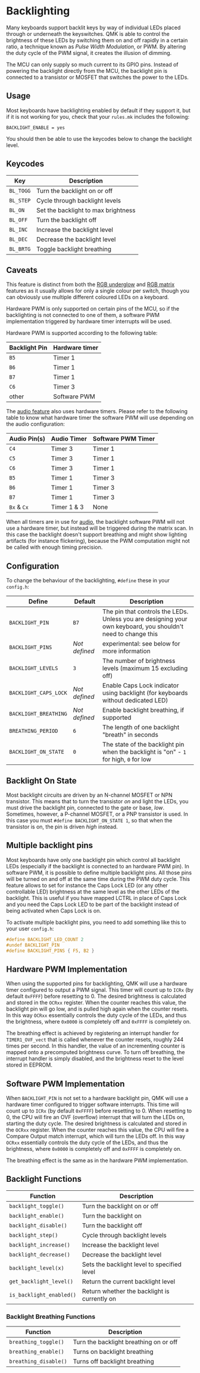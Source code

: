# Backlighting

Many keyboards support backlit keys by way of individual LEDs placed through or underneath the keyswitches. QMK is able to control the brightness of these LEDs by switching them on and off rapidly in a certain ratio, a technique known as *Pulse Width Modulation*, or PWM. By altering the duty cycle of the PWM signal, it creates the illusion of dimming.

The MCU can only supply so much current to its GPIO pins. Instead of powering the backlight directly from the MCU, the backlight pin is connected to a transistor or MOSFET that switches the power to the LEDs.

## Usage

Most keyboards have backlighting enabled by default if they support it, but if it is not working for you, check that your `rules.mk` includes the following:

```make
BACKLIGHT_ENABLE = yes
```

You should then be able to use the keycodes below to change the backlight level.

## Keycodes

|Key      |Description                               |
|---------|------------------------------------------|
|`BL_TOGG`|Turn the backlight on or off              |
|`BL_STEP`|Cycle through backlight levels            |
|`BL_ON`  |Set the backlight to max brightness       |
|`BL_OFF` |Turn the backlight off                    |
|`BL_INC` |Increase the backlight level              |
|`BL_DEC` |Decrease the backlight level              |
|`BL_BRTG`|Toggle backlight breathing                |

## Caveats

This feature is distinct from both the [RGB underglow](feature_rgblight.md) and [RGB matrix](feature_rgb_matrix.md) features as it usually allows for only a single colour per switch, though you can obviously use multiple different coloured LEDs on a keyboard.

Hardware PWM is only supported on certain pins of the MCU, so if the backlighting is not connected to one of them, a software PWM implementation triggered by hardware timer interrupts will be used.

Hardware PWM is supported according to the following table:

| Backlight Pin | Hardware timer |
|---------------|----------------|
|`B5`           | Timer 1        |
|`B6`           | Timer 1        |
|`B7`           | Timer 1        |
|`C6`           | Timer 3        |
| other         | Software PWM   |

The [audio feature](feature_audio.md) also uses hardware timers. Please refer to the following table to know what hardware timer the software PWM will use depending on the audio configuration:

| Audio Pin(s) | Audio Timer | Software PWM Timer |
|--------------|-------------|--------------------|
| `C4`         | Timer 3     | Timer 1            |
| `C5`         | Timer 3     | Timer 1            |
| `C6`         | Timer 3     | Timer 1            |
| `B5`         | Timer 1     | Timer 3            |
| `B6`         | Timer 1     | Timer 3            |
| `B7`         | Timer 1     | Timer 3            |
| `Bx` & `Cx`  | Timer 1 & 3 | None               |

When all timers are in use for [audio](feature_audio.md), the backlight software PWM will not use a hardware timer, but instead will be triggered during the matrix scan. In this case the backlight doesn't support breathing and might show lighting artifacts (for instance flickering), because the PWM computation might not be called with enough timing precision.

## Configuration

To change the behaviour of the backlighting, `#define` these in your `config.h`:

|Define               |Default      |Description                                                                                                  |
|---------------------|-------------|-------------------------------------------------------------------------------------------------------------|
|`BACKLIGHT_PIN`      |`B7`         |The pin that controls the LEDs. Unless you are designing your own keyboard, you shouldn't need to change this|
|`BACKLIGHT_PINS`     |*Not defined*|experimental: see below for more information                                                                 |
|`BACKLIGHT_LEVELS`   |`3`          |The number of brightness levels (maximum 15 excluding off)                                                   |
|`BACKLIGHT_CAPS_LOCK`|*Not defined*|Enable Caps Lock indicator using backlight (for keyboards without dedicated LED)                             |
|`BACKLIGHT_BREATHING`|*Not defined*|Enable backlight breathing, if supported                                                                     |
|`BREATHING_PERIOD`   |`6`          |The length of one backlight "breath" in seconds                                                              |
|`BACKLIGHT_ON_STATE` |`0`          |The state of the backlight pin when the backlight is "on" - `1` for high, `0` for low                        |

## Backlight On State

Most backlight circuits are driven by an N-channel MOSFET or NPN transistor. This means that to turn the transistor *on* and light the LEDs, you must drive the backlight pin, connected to the gate or base, *low*.
Sometimes, however, a P-channel MOSFET, or a PNP transistor is used. In this case you must `#define BACKLIGHT_ON_STATE 1`, so that when the transistor is on, the pin is driven *high* instead.

## Multiple backlight pins

Most keyboards have only one backlight pin which control all backlight LEDs (especially if the backlight is connected to an hardware PWM pin).
In software PWM, it is possible to define multiple backlight pins. All those pins will be turned on and off at the same time during the PWM duty cycle.
This feature allows to set for instance the Caps Lock LED (or any other controllable LED) brightness at the same level as the other LEDs of the backlight. This is useful if you have mapped LCTRL in place of Caps Lock and you need the Caps Lock LED to be part of the backlight instead of being activated when Caps Lock is on.

To activate multiple backlight pins, you need to add something like this to your user `config.h`:

~~~c
#define BACKLIGHT_LED_COUNT 2
#undef BACKLIGHT_PIN
#define BACKLIGHT_PINS { F5, B2 }
~~~

## Hardware PWM Implementation

When using the supported pins for backlighting, QMK will use a hardware timer configured to output a PWM signal. This timer will count up to `ICRx` (by default `0xFFFF`) before resetting to 0.
The desired brightness is calculated and stored in the `OCRxx` register. When the counter reaches this value, the backlight pin will go low, and is pulled high again when the counter resets.
In this way `OCRxx` essentially controls the duty cycle of the LEDs, and thus the brightness, where `0x0000` is completely off and `0xFFFF` is completely on.

The breathing effect is achieved by registering an interrupt handler for `TIMER1_OVF_vect` that is called whenever the counter resets, roughly 244 times per second.
In this handler, the value of an incrementing counter is mapped onto a precomputed brightness curve. To turn off breathing, the interrupt handler is simply disabled, and the brightness reset to the level stored in EEPROM.

## Software PWM Implementation

When `BACKLIGHT_PIN` is not set to a hardware backlight pin, QMK will use a hardware timer configured to trigger software interrupts. This time will count up to `ICRx` (by default `0xFFFF`) before resetting to 0.
When resetting to 0, the CPU will fire an OVF (overflow) interrupt that will turn the LEDs on, starting the duty cycle.
The desired brightness is calculated and stored in the `OCRxx` register. When the counter reaches this value, the CPU will fire a Compare Output match interrupt, which will turn the LEDs off.
In this way `OCRxx` essentially controls the duty cycle of the LEDs, and thus the brightness, where `0x0000` is completely off and `0xFFFF` is completely on.

The breathing effect is the same as in the hardware PWM implementation.

## Backlight Functions

|Function  |Description                                                |
|----------|-----------------------------------------------------------|
|`backlight_toggle()`    |Turn the backlight on or off                 |
|`backlight_enable()`    |Turn the backlight on                        |
|`backlight_disable()`   |Turn the backlight off                       |
|`backlight_step()`      |Cycle through backlight levels               |
|`backlight_increase()`  |Increase the backlight level                 |
|`backlight_decrease()`  |Decrease the backlight level                 |
|`backlight_level(x)`    |Sets the backlight level to specified level  |
|`get_backlight_level()` |Return the current backlight level           |
|`is_backlight_enabled()`|Return whether the backlight is currently on |

### Backlight Breathing Functions

|Function  |Description                                               |
|----------|----------------------------------------------------------|
|`breathing_toggle()`  |Turn the backlight breathing on or off        |
|`breathing_enable()`  |Turns on backlight breathing                  |
|`breathing_disable()` |Turns off backlight breathing                 |
